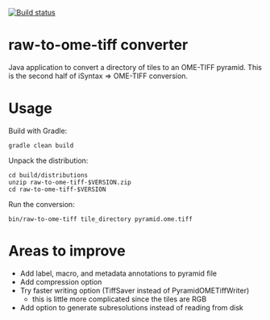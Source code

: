 [![Build status](https://ci.appveyor.com/api/projects/status/hvqqnbiwmo90m2fd?svg=true)](https://ci.appveyor.com/project/gs-jenkins/raw-to-ome-tiff)

raw-to-ome-tiff converter
=========================

Java application to convert a directory of tiles to an OME-TIFF pyramid.
This is the second half of iSyntax => OME-TIFF conversion.


Usage
=====

Build with Gradle:

    gradle clean build

Unpack the distribution:

    cd build/distributions
    unzip raw-to-ome-tiff-$VERSION.zip
    cd raw-to-ome-tiff-$VERSION

Run the conversion:

    bin/raw-to-ome-tiff tile_directory pyramid.ome.tiff


Areas to improve
================

* Add label, macro, and metadata annotations to pyramid file
* Add compression option
* Try faster writing option (TiffSaver instead of PyramidOMETiffWriter)
    - this is little more complicated since the tiles are RGB
* Add option to generate subresolutions instead of reading from disk
